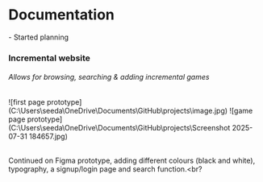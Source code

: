 <!-- starting on incremental game search website -->
<!-- changed idea from chatbot (no chatbot code so unable to produce) -->
<!-- planning start - -->
<!-- search function -->
<!-- redirect function -->
<!-- add game function -->

<h1>Documentation<br></h1>
<p>- Started planning<br></p>
<h3>Incremental website<br></h3>
<h6>Allows for browsing, searching & adding incremental games</h6>
![first page prototype](C:\Users\seeda\OneDrive\Documents\GitHub\projects\image.jpg)
![game page prototype](C:\Users\seeda\OneDrive\Documents\GitHub\projects\Screenshot 2025-07-31 184657.jpg)

<br>Continued on Figma prototype, adding different colours (black and white), typography, a signup/login page and search function.<br?
